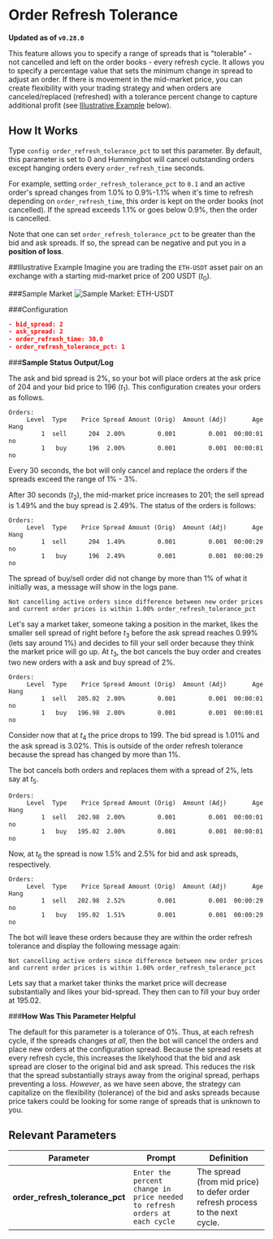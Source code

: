# Order Refresh Tolerance

**Updated as of `v0.28.0`**

This feature allows you to specify a range of spreads that is "tolerable" - not cancelled and left on the order books - every refresh cycle. It allows you to specify a percentage value that sets the minimum change in spread to adjust an order. If there is movement in the mid-market price, you can create flexibility with your trading strategy and when orders are canceled/replaced (refreshed) with a tolerance percent change to capture additional profit (see [Illustrative Example](./#illustrative-example) below). 



## How It Works

Type `config order_refresh_tolerance_pct` to set this parameter. By default, this parameter is set to 0 and Hummingbot will cancel outstanding orders except hanging orders every `order_refresh_time` seconds.

For example, setting `order_refresh_tolerance_pct` to `0.1` and an active order's spread changes from 1.0% to 0.9%-1.1% when it's time to refresh depending on `order_refresh_time`, this order is kept on the order books (not cancelled). If the spread exceeds 1.1% or goes below 0.9%, then the order is cancelled.

Note that one can set `order_refresh_tolerance_pct` to be greater than the bid and ask spreads. If so, the spread can be negative and put you in a **position of loss**.

##Illustrative Example
Imagine you are trading the `ETH-USDT` asset pair on an exchange with a starting mid-market price of 200 USDT ($t_0$). 

###Sample Market
![Sample Market: ETH-USDT](/assets/img/order_refresh_tolerance_sample_market.png)

###Configuration
```json
- bid_spread: 2
- ask_spread: 2
- order_refresh_time: 30.0
- order_refresh_tolerance_pct: 1
```

###**Sample Status Output/Log**

The ask and bid spread is 2%, so your bot will place orders at the ask price of 204 and your bid price to 196 ($t_1$). This configuration creates your orders as follows.

```
Orders:                                                               
     Level  Type    Price Spread Amount (Orig)  Amount (Adj)  	   Age Hang
         1  sell      204  2.00%         0.001         0.001  00:00:01   no
         1   buy      196  2.00%         0.001         0.001  00:00:01   no
```

Every 30 seconds, the bot will only cancel and replace the orders if the spreads exceed the range of 1% - 3%.

After 30 seconds ($t_2$), the mid-market price increases to 201; the sell spread is 1.49% and the buy spread is 2.49%. The status of the orders is follows:
```
Orders:                                                               
     Level  Type    Price Spread Amount (Orig)  Amount (Adj)  	   Age Hang
         1  sell      204  1.49%         0.001         0.001  00:00:29   no
         1   buy      196  2.49%         0.001         0.001  00:00:29   no
```

The spread of buy/sell order did not change by more than 1% of what it initially was, a message will show in the logs pane.

```
Not cancelling active orders since difference between new order prices
and current order prices is within 1.00% order_refresh_tolerance_pct
```

Let's say a market taker, someone taking a position in the market, likes the smaller sell spread of right before $t_3$ before the ask spread reaches 0.99% (lets say around 1%)  and decides to fill your sell order because they think the market price will go up. At $t_3$, the bot cancels the buy order and creates two new orders with a ask and buy spread of 2%.

```
Orders:                                                               
     Level  Type    Price Spread Amount (Orig)  Amount (Adj)  	   Age Hang
         1  sell   205.02  2.00%         0.001         0.001  00:00:01   no
         1   buy   196.98  2.00%         0.001         0.001  00:00:01   no
```

Consider now that at $t_4$ the price drops to 199. The bid spread is 1.01% and the ask spread is 3.02%. This is outside of the order refresh tolerance because the spread has changed by more than 1%. 


The bot cancels both orders and replaces them with a spread of 2%, lets say at $t_5$.

```
Orders:                                                               
     Level  Type    Price Spread Amount (Orig)  Amount (Adj)  	   Age Hang
         1  sell   202.98  2.00%         0.001         0.001  00:00:01   no
         1   buy   195.02  2.00%         0.001         0.001  00:00:01   no
```

Now, at $t_6$ the spread is now 1.5% and 2.5% for bid and ask spreads, respectively. 

```
Orders:                                                               
     Level  Type    Price Spread Amount (Orig)  Amount (Adj)  	   Age Hang
         1  sell   202.98  2.52%         0.001         0.001  00:00:29   no
         1   buy   195.02  1.51%         0.001         0.001  00:00:29   no
```

The bot will leave these orders because they are within the order refresh tolerance and display the following message again:
```
Not cancelling active orders since difference between new order prices
and current order prices is within 1.00% order_refresh_tolerance_pct
```
Lets say that a market taker thinks the market price will decrease substantially and likes your bid-spread. They then can to fill your buy order at 195.02.

###**How Was This Parameter Helpful**

The default for this parameter is a tolerance of 0%. Thus, at each refresh cycle, if the spreads changes *at all*, then the bot will cancel the orders and place new orders at the configuration spread. Because the spread resets at every refresh cycle, this increases the likelyhood that the bid and ask spread are closer to the original bid and ask spread. This reduces the risk that the spread substantially strays away from the original spread, perhaps preventing a loss. *However*, as we have seen above, the strategy can capitalize on the flexibility (tolerance) of the bid and asks spreads because price takers could be looking for some range of spreads that is unknown to you.

## Relevant Parameters

| Parameter | Prompt | Definition |
|-----------|--------|------------|
| **order_refresh_tolerance_pct** | `Enter the percent change in price needed to refresh orders at each cycle` | The spread (from mid price) to defer order refresh process to the next cycle. |